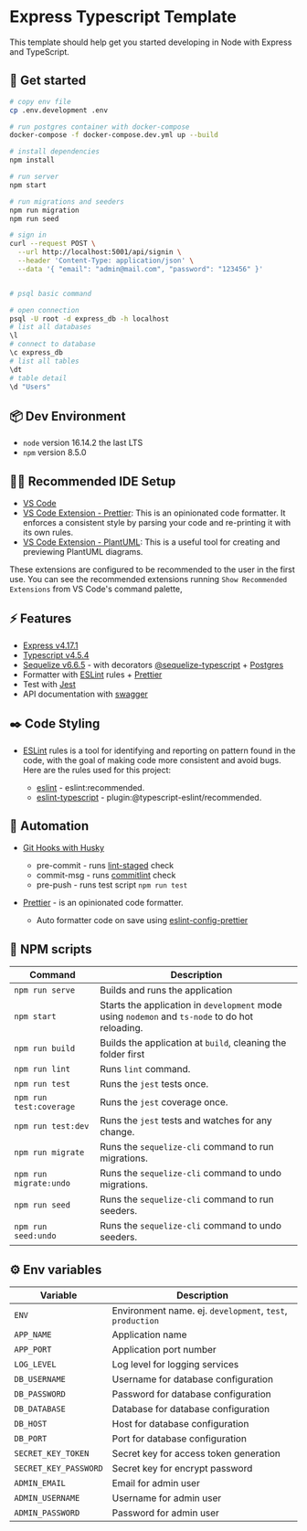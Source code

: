 # Express Typescript Template

This template should help get you started developing in Node with Express and TypeScript.

## 🚀 Get started

```sh
# copy env file
cp .env.development .env

# run postgres container with docker-compose
docker-compose -f docker-compose.dev.yml up --build

# install dependencies
npm install

# run server
npm start

# run migrations and seeders
npm run migration
npm run seed

# sign in
curl --request POST \
  --url http://localhost:5001/api/signin \
  --header 'Content-Type: application/json' \
  --data '{ "email": "admin@mail.com", "password": "123456" }'


# psql basic command

# open connection
psql -U root -d express_db -h localhost
# list all databases
\l
# connect to database
\c express_db
# list all tables
\dt
# table detail
\d "Users"

```

## 📦 Dev Environment

- `node` version 16.14.2 the last LTS
- `npm` version 8.5.0

## 👨‍💻 Recommended IDE Setup

- [VS Code](https://code.visualstudio.com/)
- [VS Code Extension - Prettier](https://marketplace.visualstudio.com/items?itemName=esbenp.prettier-vscode): This is an opinionated code formatter. It enforces a consistent style by parsing your code and re-printing it with its own rules.
- [VS Code Extension - PlantUML](https://marketplace.visualstudio.com/items?itemName=jebbs.plantuml): This is a useful tool for creating and previewing PlantUML diagrams.

These extensions are configured to be recommended to the user in the first use. You can see the recommended extensions running `Show Recommended Extensions` from VS Code's command palette,

## ⚡️ Features

- [Express v4.17.1](https://github.com/expressjs/express)
- [Typescript v4.5.4](https://github.com/microsoft/TypeScript)
- [Sequelize v6.6.5](https://github.com/sequelize/sequelize) - with decorators [@sequelize-typescript](https://github.com/sequelize/sequelize-typescript) + [Postgres](https://github.com/brianc/node-postgres)
- Formatter with [ESLint](https://github.com/eslint/eslint) rules + [Prettier](https://github.com/prettier/prettier/)
- Test with [Jest](https://github.com/jestjs/jest)
- API documentation with [swagger](https://github.com/swagger-api/swagger-ui)

## ✒️ Code Styling

- [ESLint](https://eslint.org/) rules is a tool for identifying and reporting on pattern found in the code, with the goal of making code more consistent and avoid bugs. Here are the rules used for this project:

  - [eslint](https://eslint.org/docs/rules/) - eslint:recommended.
  - [eslint-typescript](https://typescript-eslint.io/rules/) - plugin:@typescript-eslint/recommended.

## 🤖 Automation

- [Git Hooks with Husky](https://github.com/typicode/husky)

  - pre-commit - runs [lint-staged](https://github.com/okonet/lint-staged) check
  - commit-msg - runs [commitlint](https://github.com/conventional-changelog/commitlint) check
  - pre-push - runs test script `npm run test`

- [Prettier](https://github.com/prettier/prettier/) - is an opinionated code formatter.

  - Auto formatter code on save using [eslint-config-prettier](https://github.com/prettier/eslint-config-prettier)

## 🦾 NPM scripts

| Command                 | Description                                                                                     |
| ----------------------- | ----------------------------------------------------------------------------------------------- |
| `npm run serve`         | Builds and runs the application                                                                 |
| `npm start`             | Starts the application in `development` mode using `nodemon` and `ts-node` to do hot reloading. |
| `npm run build`         | Builds the application at `build`, cleaning the folder first                                    |
| `npm run lint`          | Runs `lint` command.                                                                            |
| `npm run test`          | Runs the `jest` tests once.                                                                     |
| `npm run test:coverage` | Runs the `jest` coverage once.                                                                  |
| `npm run test:dev`      | Runs the `jest` tests and watches for any change.                                               |
| `npm run migrate`       | Runs the `sequelize-cli` command to run migrations.                                             |
| `npm run migrate:undo`  | Runs the `sequelize-cli` command to undo migrations.                                            |
| `npm run seed`          | Runs the `sequelize-cli` command to run seeders.                                                |
| `npm run seed:undo`     | Runs the `sequelize-cli` command to undo seeders.                                               |

## ⚙️ Env variables

| Variable              | Description                                               |
| --------------------- | --------------------------------------------------------- |
| `ENV`                 | Environment name. ej. `development`, `test`, `production` |
| `APP_NAME`            | Application name                                          |
| `APP_PORT`            | Application port number                                   |
| `LOG_LEVEL`           | Log level for logging services                            |
| `DB_USERNAME`         | Username for database configuration                       |
| `DB_PASSWORD`         | Password for database configuration                       |
| `DB_DATABASE`         | Database for database configuration                       |
| `DB_HOST`             | Host for database configuration                           |
| `DB_PORT`             | Port for database configuration                           |
| `SECRET_KEY_TOKEN`    | Secret key for access token generation                    |
| `SECRET_KEY_PASSWORD` | Secret key for encrypt password                           |
| `ADMIN_EMAIL`         | Email for admin user                                      |
| `ADMIN_USERNAME`      | Username for admin user                                   |
| `ADMIN_PASSWORD`      | Password for admin user                                   |
